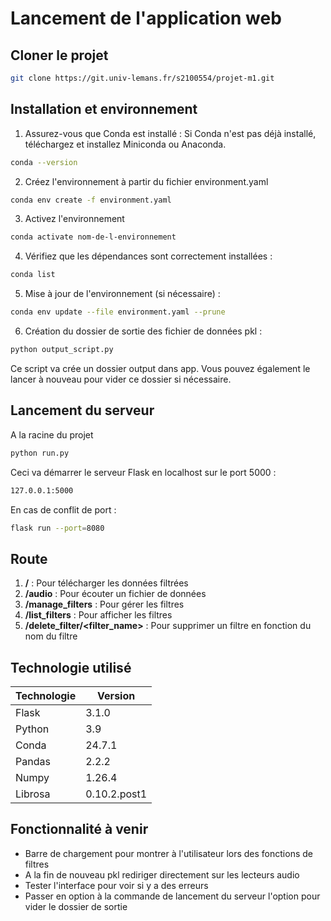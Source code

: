 # Lancement de l'application web 


## Cloner le projet
```bash
git clone https://git.univ-lemans.fr/s2100554/projet-m1.git
```
## Installation et environnement

1) Assurez-vous que Conda est installé : Si Conda n'est pas déjà installé, téléchargez et installez Miniconda ou Anaconda.
```bash
conda --version
```
2) Créez l'environnement à partir du fichier environment.yaml
```bash
conda env create -f environment.yaml
```
3) Activez l'environnement
```bash
conda activate nom-de-l-environnement
```
4) Vérifiez que les dépendances sont correctement installées :
```bash
conda list
```
5) Mise à jour de l'environnement (si nécessaire) :
```bash
conda env update --file environment.yaml --prune
```

6) Création du dossier de sortie des fichier de données pkl : 
```bash
python output_script.py
```
Ce script va crée un dossier output dans app. Vous pouvez également le lancer à nouveau pour vider ce dossier si nécessaire.

## Lancement du serveur

A la racine du projet
```bash
python run.py
```
Ceci va démarrer le serveur Flask en localhost sur le port 5000 : 
```bash
127.0.0.1:5000
```

En cas de conflit de port :
```bash
flask run --port=8080
```

## Route

1) **/** : Pour télécharger les données filtrées
2) **/audio** : Pour écouter un fichier de données 
3) **/manage_filters** : Pour gérer les filtres
4) **/list_filters** : Pour afficher les filtres
5) **/delete_filter/<filter_name>** : Pour supprimer un filtre en fonction du nom du filtre

## Technologie utilisé 

| Technologie | Version      |
| ----------- | ------------ |
| Flask       | 3.1.0        |
| Python      | 3.9          |
| Conda       | 24.7.1       |
| Pandas      | 2.2.2        |
| Numpy       | 1.26.4       |
| Librosa     | 0.10.2.post1 |

## Fonctionnalité à venir

- Barre de chargement pour montrer à l'utilisateur lors des fonctions de filtres
- A la fin de nouveau pkl rediriger directement sur les lecteurs audio
- Tester l'interface pour voir si y a des erreurs
- Passer en option à la commande de lancement du serveur l'option pour vider le dossier de sortie